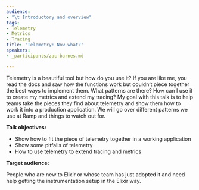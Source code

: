```yaml
---
audience:
- "\t Introductory and overview"
tags:
- Telemetry
- Metrics
- Tracing
title: 'Telemetry: Now what?'
speakers:
- _participants/zac-barnes.md

---
```

Telemetry is a beautiful tool but how do you use it? If you are like me, you read the docs and saw how the functions work but couldn’t piece together the best ways to implement them. What patterns are there? How can I use it to create my metrics and extend my tracing? My goal with this talk is to help teams take the pieces they find about telemetry and show them how to work it into a production application. We will go over different patterns we use at Ramp and things to watch out for.

**Talk objectives:**

* Show how to fit the piece of telemetry together in a working application
* Show some pitfalls of telemetry
* How to use telemetry to extend tracing and metrics

**Target audience:**

People who are new to Elixir or whose team has just adopted it and need help getting the instrumentation setup in the Elixir way.